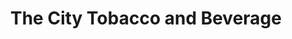 ---
title: "The City Tobacco and Beverage"
url: /sanford/the-city-tobacco-and-beverage/
shop: beverages
---